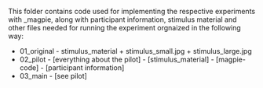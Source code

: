 This folder contains code used for implementing the respective experiments with \_magpie, along with participant information, stimulus material and other files needed for running the experiment orgnaized in the following way:

* 01_original
      - stimulus_material
          + stimulus_small.jpg
          + stimulus_large.jpg
* 02_pilot
      - [everything about the pilot]
      - [stimulus_material]
      - [magpie-code]
      - [participant information]
* 03_main
      - [see pilot]
